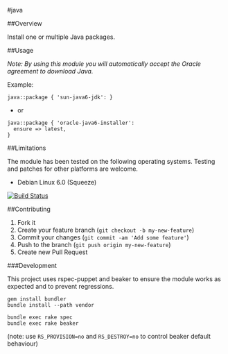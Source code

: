 #java

##Overview

Install one or multiple Java packages.

##Usage

_Note: By using this module you will automatically accept the Oracle agreement to download Java._

Example:

```
java::package { 'sun-java6-jdk': }
```

- or

```
java::package { 'oracle-java6-installer':
  ensure => latest,
}
```

##Limitations

The module has been tested on the following operating systems. Testing and patches for other platforms are welcome.

* Debian Linux 6.0 (Squeeze)

[![Build Status](https://travis-ci.org/tohuwabohu/puppet-java.png?branch=master)](https://travis-ci.org/tohuwabohu/puppet-java)

##Contributing

1. Fork it
2. Create your feature branch (`git checkout -b my-new-feature`)
3. Commit your changes (`git commit -am 'Add some feature'`)
4. Push to the branch (`git push origin my-new-feature`)
5. Create new Pull Request

###Development

This project uses rspec-puppet and beaker to ensure the module works as expected and to prevent regressions.

```
gem install bundler
bundle install --path vendor

bundle exec rake spec
bundle exec rake beaker
```
(note: use `RS_PROVISION=no` and `RS_DESTROY=no` to control beaker default behaviour)
